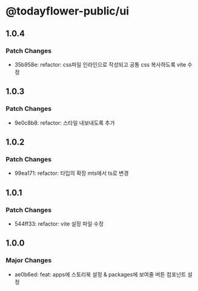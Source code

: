 # @todayflower-public/ui

## 1.0.4

### Patch Changes

- 35b958e: refactor: css파일 인라인으로 작성되고 공통 css 복사하도록 vite 수정

## 1.0.3

### Patch Changes

- 9e0c8b8: refactor: 스타일 내보내도록 추가

## 1.0.2

### Patch Changes

- 99ea171: refactor: 타입의 확장 mts에서 ts로 변경

## 1.0.1

### Patch Changes

- 544ff33: refactor: vite 설정 파일 수정

## 1.0.0

### Major Changes

- ae0b6ed: feat: apps에 스토리북 설정 & packages에 보여줄 버튼 컴포넌트 설정
